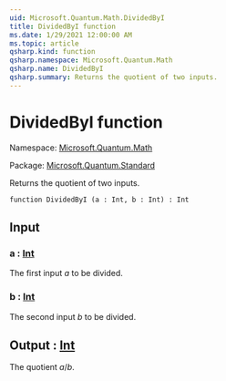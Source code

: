 ```yaml
---
uid: Microsoft.Quantum.Math.DividedByI
title: DividedByI function
ms.date: 1/29/2021 12:00:00 AM
ms.topic: article
qsharp.kind: function
qsharp.namespace: Microsoft.Quantum.Math
qsharp.name: DividedByI
qsharp.summary: Returns the quotient of two inputs.
---
```


# DividedByI function

Namespace: [Microsoft.Quantum.Math](xref:Microsoft.Quantum.Math)

Package: [Microsoft.Quantum.Standard](https://nuget.org/packages/Microsoft.Quantum.Standard)


Returns the quotient of two inputs.

```qsharp
function DividedByI (a : Int, b : Int) : Int
```


## Input

### a : [Int](xref:microsoft.quantum.lang-ref.int)

The first input $a$ to be divided.


### b : [Int](xref:microsoft.quantum.lang-ref.int)

The second input $b$ to be divided.



## Output : [Int](xref:microsoft.quantum.lang-ref.int)

The quotient $a / b$.